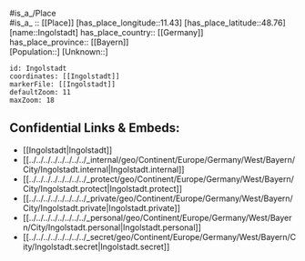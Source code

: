 ﻿---
location: [48.76,11.43] 
mapzoom: [7,12] 
mapmarker: city 
type: City
tags:
- geo/City


SpocWebEntityId: 31111
isDeleted: false
confidential: public

---
#is_a_/Place  
#is_a_ :: [[Place]] 
[has_place_longitude::11.43] 
[has_place_latitude::48.76] 
[name::Ingolstadt] 
has_place_country:: [[Germany]]  
has_place_province:: [[Bayern]]  
[Population::] 
[Unknown::] 


```leaflet
id: Ingolstadt
coordinates: [[Ingolstadt]] 
markerFile: [[Ingolstadt]] 
defaultZoom: 11 
maxZoom: 18
```


## Confidential Links & Embeds: 
- [[Ingolstadt|Ingolstadt]]  
- [[../../../../../../../../_internal/geo/Continent/Europe/Germany/West/Bayern/City/Ingolstadt.internal|Ingolstadt.internal]] 
- [[../../../../../../../../_protect/geo/Continent/Europe/Germany/West/Bayern/City/Ingolstadt.protect|Ingolstadt.protect]] 
- [[../../../../../../../../_private/geo/Continent/Europe/Germany/West/Bayern/City/Ingolstadt.private|Ingolstadt.private]] 
- [[../../../../../../../../_personal/geo/Continent/Europe/Germany/West/Bayern/City/Ingolstadt.personal|Ingolstadt.personal]] 
- [[../../../../../../../../_secret/geo/Continent/Europe/Germany/West/Bayern/City/Ingolstadt.secret|Ingolstadt.secret]] 

